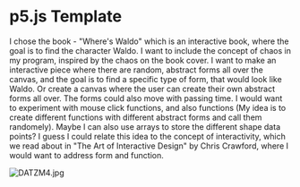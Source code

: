 # p5.js Template

I chose the book - "Where's Waldo" which is an interactive book, where the goal is to find the character Waldo. 
I want to include the concept of chaos in my program, inspired by the chaos on the book cover. 
I want to make an interactive piece where there are random, abstract forms all over the canvas, and the goal is to find a specific type of form, that would look like Waldo. Or create a canvas where the user can create their own abstract forms all over. The forms could also move with passing time. 
I would want to experiment with mouse click functions, and also functions (My idea is to create different functions with different abstract forms and call them randomely). Maybe I can also use arrays to store the different shape data points?
I guess I could relate this idea to the concept of interactivity, which we read about in "The Art of Interactive Design" by Chris Crawford, where I would want to address form and function. 

![DATZM4.jpg](https://imgpile.com/images/DATZM4.jpg)
